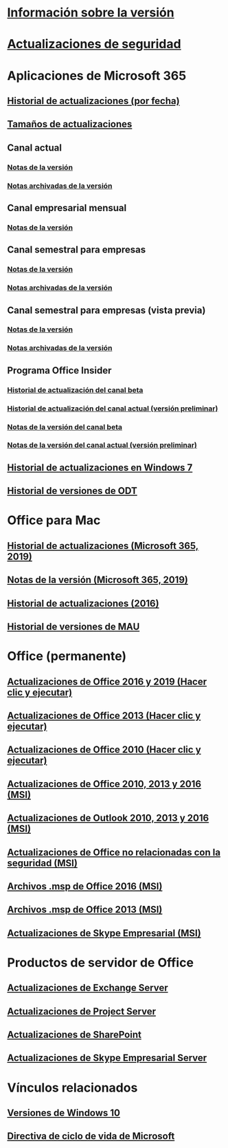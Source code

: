 # [Información sobre la versión](release-notes-microsoft365-apps.md)
# [Actualizaciones de seguridad](microsoft365-apps-security-updates.md)
# Aplicaciones de Microsoft 365
## [Historial de actualizaciones (por fecha)](update-history-microsoft365-apps-by-date.md)
## [Tamaños de actualizaciones](download-sizes-microsoft365-apps-updates.md)

## Canal actual
### [Notas de la versión](current-channel.md)
### [Notas archivadas de la versión ](monthly-channel-archived.md)

## Canal empresarial mensual
### [Notas de la versión](monthly-enterprise-channel.md)

## Canal semestral para empresas
### [Notas de la versión](semi-annual-enterprise-channel.md)
### [Notas archivadas de la versión ](semi-annual-enterprise-channel-archived.md)



## Canal semestral para empresas (vista previa)
### [Notas de la versión](semi-annual-enterprise-channel-preview.md)
### [Notas archivadas de la versión ](semi-annual-enterprise-channel-preview-archived.md)



## Programa Office Insider  
### [Historial de actualización del canal beta](Update-history-beta-channel.md)
### [Historial de actualización del canal actual (versión preliminar)](update-history-current-channel-preview.md)
### [Notas de la versión del canal beta](beta-channel.md)
### [Notas de la versión del canal actual (versión preliminar)](current-channel-preview.md)

## [Historial de actualizaciones en Windows 7](update-history-office-Win7.md)

## [Historial de versiones de ODT](ODT-release-history.md)

# Office para Mac
## [Historial de actualizaciones (Microsoft 365, 2019)](update-history-office-for-mac.md)
## [Notas de la versión (Microsoft 365, 2019)](release-notes-office-for-mac.md)
## [Historial de actualizaciones (2016)](release-notes-office-2016-mac.md)
## [Historial de versiones de MAU](release-history-microsoft-autoupdate.md)

# Office (permanente)
## [Actualizaciones de Office 2016 y 2019 (Hacer clic y ejecutar)](update-history-office-2019.md)
## [Actualizaciones de Office 2013 (Hacer clic y ejecutar)](update-history-office-2013.md)
## [Actualizaciones de Office 2010 (Hacer clic y ejecutar)](update-history-office-2010-click-to-run.md)
## [Actualizaciones de Office 2010, 2013 y 2016 (MSI)](office-updates-msi.md)
## [Actualizaciones de Outlook 2010, 2013 y 2016 (MSI)](outlook-updates-msi.md)
## [Actualizaciones de Office no relacionadas con la seguridad (MSI)](office-MSI-non-security-updates.md)
## [Archivos .msp de Office 2016 (MSI)](msp-files-office-2016.md)
## [Archivos .msp de Office 2013 (MSI)](msp-files-office-2013.md)
## [Actualizaciones de Skype Empresarial (MSI)](https://docs.microsoft.com/SkypeForBusiness/sfb-client-updates)

# Productos de servidor de Office
## [Actualizaciones de Exchange Server](https://docs.microsoft.com/Exchange/new-features/build-numbers-and-release-dates)
## [Actualizaciones de Project Server](project-server-updates.md)
## [Actualizaciones de SharePoint](sharepoint-updates.md)
## [Actualizaciones de Skype Empresarial Server](https://docs.microsoft.com/SkypeForBusiness/sfb-server-updates)

# Vínculos relacionados
## [Versiones de Windows 10](https://aka.ms/windows/releaseinfo)
## [Directiva de ciclo de vida de Microsoft](https://support.microsoft.com/lifecycle)
